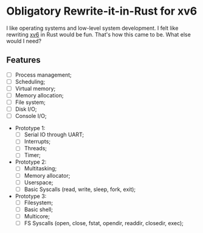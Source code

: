 # Obligatory Rewrite-it-in-Rust for xv6

I like operating systems and low-level system development. I felt like rewriting [xv6](https://github.com/mit-pdos/xv6-public) in Rust would be fun. That's how this came to be. What else would I need?

## Features

- [ ] Process management;
- [ ] Scheduling;
- [ ] Virtual memory;
- [ ] Memory allocation;
- [ ] File system;
- [ ] Disk I/O;
- [ ] Console I/O;

- Prototype 1:
    - [ ] Serial IO through UART;
    - [ ] Interrupts;
    - [ ] Threads;
    - [ ] Timer;
- Prototype 2:
    - [ ] Multitasking;
    - [ ] Memory allocator;
    - [ ] Userspace;
    - [ ] Basic Syscalls (read, write, sleep, fork, exit);
- Prototype 3:
    - [ ] Filesystem;
    - [ ] Basic shell;
    - [ ] Multicore;
    - [ ] FS Syscalls (open, close, fstat, opendir, readdir, closedir, exec);
